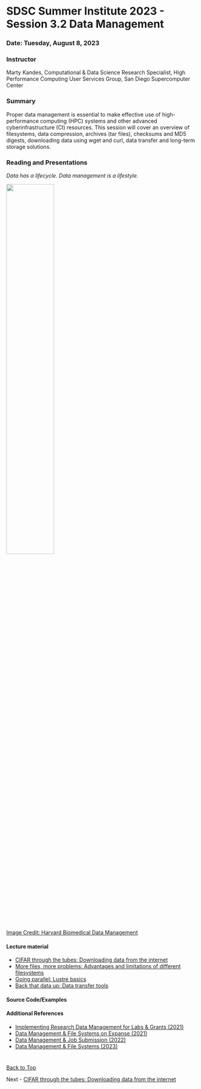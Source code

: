 # SDSC Summer Institute 2023 - Session 3.2 Data Management

### Date: Tuesday, August 8, 2023

### Instructor

Marty Kandes,
Computational & Data Science Research Specialist,
High Performance Computing User Services Group,
San Diego Supercomputer Center

### Summary

Proper data management is essential to make effective use of high-performance computing (HPC) systems and other advanced cyberinfrastructure (CI) resources. This session will cover an overview of filesystems, data compression, archives (tar files), checksums and MD5 digests, downloading data using wget and curl, data transfer and long-term storage solutions.

### Reading and Presentations

*Data has a lifecycle. Data management is a lifestyle.*

<img src='https://datamanagement.hms.harvard.edu/sites/g/files/mcu941/files/assets/Images/Lifecycle-wheel-2tier.png' width='50%' height='50%'/>

[Image Credit: Harvard Biomedical Data Management](https://datamanagement.hms.harvard.edu)

#### Lecture material
  
  - [CIFAR through the tubes: Downloading data from the internet](tutorials/DOWNLOADING.md)
  - [More files, more problems: Advantages and limitations of different filesystems](tutorials/FILESYSTEMS.md)
  - [Going parallel: Lustre basics](tutorials/LUSTRE.md)
  - [Back that data up: Data transfer tools](tutorials/TRANSFER.md)
    
#### Source Code/Examples
  
#### Additional References
  - [Implementing Research Data Management for Labs & Grants (2021)](https://www.sdsc.edu/event_items/202104_ImplementingResearchData.html)
  - [Data Management & File Systems on Expanse (2021)](https://www.sdsc.edu/event_items/202110_ExpanseWebinar-M.Shantharam.html)
  - [Data Management & Job Submission (2022)](https://education.sdsc.edu/training/interactive/hpc_user_training_2022/week3/)
  - [Data Management & File Systems (2023)](https://www.sdsc.edu/event_items/202303-SDSCWebinar-Data-Management-File-Systems.html)
 
#

[Back to Top](#top)

Next - [CIFAR through the tubes: Downloading data from the internet](tutorials/DOWNLOADING.md)
